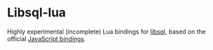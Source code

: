 # Libsql-lua

Highly experimental (incomplete) Lua bindings for [libsql](https://github.com/tursodatabase/libsql), based on the official [JavaScript bindings](https://github.com/tursodatabase/libsql-js).
